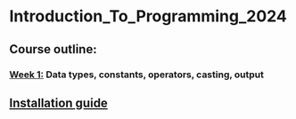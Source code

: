 # Introduction_To_Programming_2024

## Course outline:

### [Week 1:](https://github.com/Stelllarce/Introduction_To_Programming_2024/tree/main/Week01) Data types, constants, operators, casting, output

## [Installation guide](https://github.com/Stelllarce/Introduction_To_Programming_2024/tree/main/Prerequisites)
